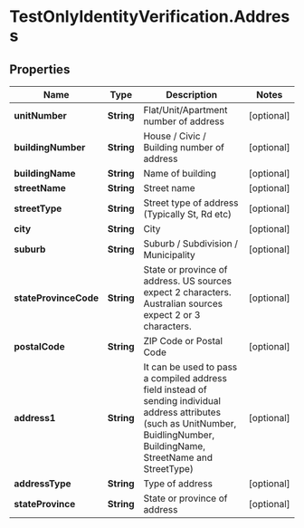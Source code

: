 # TestOnlyIdentityVerification.Address

## Properties

Name | Type | Description | Notes
------------ | ------------- | ------------- | -------------
**unitNumber** | **String** | Flat/Unit/Apartment number of address | [optional] 
**buildingNumber** | **String** | House / Civic / Building number of address | [optional] 
**buildingName** | **String** | Name of building | [optional] 
**streetName** | **String** | Street name | [optional] 
**streetType** | **String** | Street type of address (Typically St, Rd etc) | [optional] 
**city** | **String** | City | [optional] 
**suburb** | **String** | Suburb / Subdivision / Municipality | [optional] 
**stateProvinceCode** | **String** | State or province of address. US sources expect 2 characters. Australian sources expect 2 or 3 characters. | [optional] 
**postalCode** | **String** | ZIP Code or Postal Code | [optional] 
**address1** | **String** | It can be used to pass a compiled address field instead of sending individual address attributes (such as UnitNumber, BuidlingNumber, BuildingName, StreetName and StreetType) | [optional] 
**addressType** | **String** | Type of address | [optional] 
**stateProvince** | **String** | State or province of address | [optional] 



